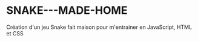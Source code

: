 # SNAKE---MADE-HOME
Création d'un jeu Snake fait maison pour m'entrainer en JavaScript, HTML et CSS
